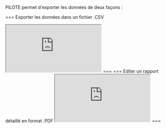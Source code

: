 PILOTE permet d'exporter les données de deux façons :

=== Exporter les données dans un fichier .CSV 
<iframe src="https://video.finances.gouv.fr/watch/player/player/pubkey/0784da77311561a71a0a/id/c453d0e2b01d4d50a89700e8090cf2/viewcode/default?buttons_to_show=.btn-mail .btn-info .btn-chapters .btn-cc .btn-languages .btn-help .btn-play-pause .btn-rewind15 .btn-previous-program .btn-previous-chapter .btn-next-chapter .btn-next-program .btn-volume .btn-fullscreen" allowfullscreen="allowfullscreen"></iframe>
===
=== Editer un rapport détaillé en format .PDF
<iframe src="https://video.finances.gouv.fr/watch/player/player/pubkey/0784da77311561a71a0a/id/c77aa4e7aaffbe6b34813360947eac/viewcode/default?buttons_to_show=.btn-mail .btn-info .btn-chapters .btn-cc .btn-languages .btn-help .btn-play-pause .btn-rewind15 .btn-previous-program .btn-previous-chapter .btn-next-chapter .btn-next-program .btn-volume .btn-fullscreen" allowfullscreen="allowfullscreen"></iframe>
===
